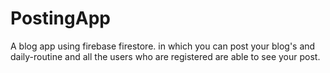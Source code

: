 # PostingApp
A blog app using firebase firestore.
in which you can post your blog's and daily-routine and all the users who are registered are able to see your post.
